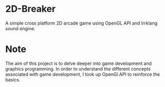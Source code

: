 # 2D-Breaker
A simple cross platform 2D arcade game using OpenGL API and Irrklang sound engine. 


# Note
The aim of this project is to delve deeper into game development and graphics programming. In order to understand the different concepts associated with game development, I took up OpenGl API to reinforce the basics.
